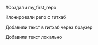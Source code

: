 #Создали my_first_repo

Клонировали репо с гитхаб

Добавили текст в гитхаб через браузер

Добавили текст локально